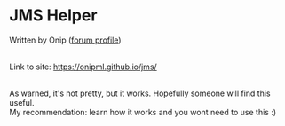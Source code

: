 # JMS Helper
Written by Onip (<a href="https://forum.maplelegends.com/index.php?members/onip.19916/">forum profile</a>)<br><br>

Link to site: https://onipml.github.io/jms/<br><br>

As warned, it's not pretty, but it works. Hopefully someone will find this useful.<br>
My recommendation: learn how it works and you wont need to use this :)
